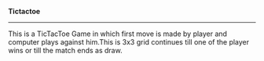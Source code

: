 **Tictactoe**
** **
This is a TicTacToe Game in which first move is made by player and computer plays against him.This is 3x3 grid continues till one of the player wins or till the match ends as draw.
